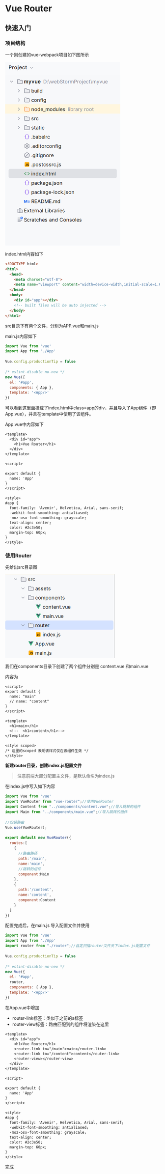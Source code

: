 # Vue Router

## 快速入门

### 项目结构

一个刚创建的vue-webpack项目如下图所示

![image-20231107131210721](https://raw.githubusercontent.com/balance-hy/typora/master/2023img/202311071312176.png)

index.html内容如下

```html
<!DOCTYPE html>
<html>
  <head>
    <meta charset="utf-8">
    <meta name="viewport" content="width=device-width,initial-scale=1.0">
  </head>
  <body>
    <div id="app"></div>
    <!-- built files will be auto injected -->
  </body>
</html>
```

src目录下有两个文件，分别为APP.vue和main.js

main.js内容如下

```js
import Vue from 'vue'
import App from './App'

Vue.config.productionTip = false

/* eslint-disable no-new */
new Vue({
  el: '#app',
  components: { App },
  template: '<App/>'
})
```

可以看到这里面挂载了index.html中class=app的div，并且导入了App组件（即App.vue），并且在template中使用了该组件。

App.vue中内容如下

```vue
<template>
  <div id="app">
    <h1>Vue Router</h1>
  </div>
</template>

<script>

export default {
  name: 'App'
}
</script>

<style>
#app {
  font-family: 'Avenir', Helvetica, Arial, sans-serif;
  -webkit-font-smoothing: antialiased;
  -moz-osx-font-smoothing: grayscale;
  text-align: center;
  color: #2c3e50;
  margin-top: 60px;
}
</style>
```

### 使用Router

先给出src目录图

![image-20231107132147694](https://raw.githubusercontent.com/balance-hy/typora/master/2023img/202311071321012.png)

我们在components目录下创建了两个组件分别是 content.vue 和main.vue 

内容为

```vue
<script>
export default {
  name: "main"
  // name: "content"  
}
</script>

<template>
  <h1>main</h1> 
  <!--  <h1>content</h1>-->
</template>

<style scoped>
/* 这里的scoped 表明该样式仅在该组件生效 */
</style>
```

**新建router目录，创建index.js配置文件**

> 注意前端大部分配置主文件，是默认命名为index.js

在index.js中写入如下内容

```js
import Vue from 'vue'
import VueRouter from "vue-router";//使用VueRouter
import Content from "../components/content.vue";//导入跳转的组件
import Main from "../components/main.vue";//导入跳转的组件

//安装路由
Vue.use(VueRouter);

export default new VueRouter({
  routes:[
    {
      //路由路径
      path:'/main',
      name:'main',
      //跳转的组件
      component:Main
    },
    {
      path:'/content',
      name:'content',
      component:Content
    }
  ]
})
```

配置完成后，在main.js 导入配置文件并使用

```js
import Vue from 'vue'
import App from './App'
import router from "./router";//自定扫描router文件夹下index.js配置文件

Vue.config.productionTip = false

/* eslint-disable no-new */
new Vue({
  el: '#app',
  router,
  components: { App },
  template: '<App/>'
})
```

在App.vue中增加

- router-link标签：类似于之前的a标签
- router-view标签：路由匹配到的组件将渲染在这里

```vue
<template>
  <div id="app">
    <h1>Vue Router</h1>
    <router-link to="/main">main</router-link>
    <router-link to="/content">content</router-link>
    <router-view></router-view>
  </div>
</template>

<script>

export default {
  name: 'App'
}
</script>

<style>
#app {
  font-family: 'Avenir', Helvetica, Arial, sans-serif;
  -webkit-font-smoothing: antialiased;
  -moz-osx-font-smoothing: grayscale;
  text-align: center;
  color: #2c3e50;
  margin-top: 60px;
}
</style>
```

完成

